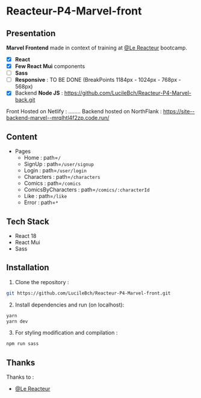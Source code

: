 # Reacteur-P4-Marvel-front

## Presentation

**Marvel Frontend** made in context of training at [@Le Reacteur](https://github.com/lereacteur) bootcamp.

- [x] **React**
- [x] **Few React Mui** components
- [ ] **Sass**
- [ ] **Responsive** : TO BE DONE (BreakPoints 1184px - 1024px - 768px - 568px)
- [x] Backend **Node JS** : https://github.com/LucileBch/Reacteur-P4-Marvel-back.git

Front Hosted on Netlify : ........
Backend hosted on NorthFlank : https://site--backend-marvel--mrqlhtl4f2zp.code.run/

## Content

- Pages
  - Home : path=`/`
  - SignUp : path=`/user/signup`
  - Login : path=`/user/login`
  - Characters : path=`/characters`
  - Comics : path=`/comics`
  - ComicsByCharacters : path=`/comics/:characterId`
  - Like : path=`/like`
  - Error : path=`*`

## Tech Stack

- React 18
- React Mui
- Sass

## Installation

1. Clone the repository :

```bash
git https://github.com/LucileBch/Reacteur-P4-Marvel-front.git
```

2. Install dependencies and run (on localhost):

```bash
yarn
yarn dev
```

3. For styling modification and compilation :

```bash
npm run sass
```

## Thanks

Thanks to :

- [@Le Reacteur](https://github.com/lereacteur)
